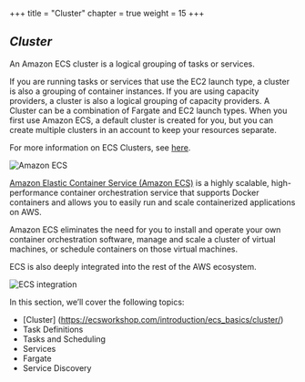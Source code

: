 +++
title = "Cluster"
chapter = true
weight = 15
+++

***Cluster***
-------------

An Amazon ECS cluster is a logical grouping of tasks or services.

If you are running tasks or services that use the EC2 launch type, a cluster is also a grouping of container instances.
If you are using capacity providers, a cluster is also a logical grouping of capacity providers.
A Cluster can be a combination of Fargate and EC2 launch types.
When you first use Amazon ECS, a default cluster is created for you, but you can create multiple clusters in an account to keep your resources separate.

For more information on ECS Clusters, see [here](https://docs.aws.amazon.com/AmazonECS/latest/developerguide/clusters.html).


![Amazon ECS](/images/ecs-spot-capacity-providers/ecs.png)    

[Amazon Elastic Container Service (Amazon ECS)](https://aws.amazon.com/ecs/)  is a highly scalable, high-performance container orchestration service that supports Docker containers and allows you to easily run and scale containerized applications on AWS.

Amazon ECS eliminates the need for you to install and operate your own container orchestration software, manage and scale a cluster of virtual machines, or schedule containers on those virtual machines.

ECS is also deeply integrated into the rest of the AWS ecosystem.

![ECS integration](/images/ecs-spot-capacity-providers/integration.svg)

In this section, we’ll cover the following topics:

* [Cluster] (https://ecsworkshop.com/introduction/ecs_basics/cluster/)
* Task Definitions
* Tasks and Scheduling
* Services
* Fargate
* Service Discovery